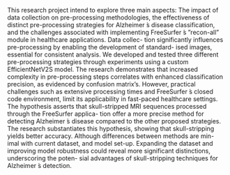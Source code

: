 This research project intend to explore three main aspects: The impact of data collection on pre-processing methodologies, the effectiveness of distinct pre-processing strategies for Alzheimer ́s disease classification, and the challenges associated with implementing FreeSurfer ́s ”recon-all” module in healthcare applications. Data collec- tion significantly influences pre-processing by enabling the development of standard- ised images, essential for consistent analysis. We developed and tested three different pre-processing strategies through experiments using a custom EfficientNetV2S model. The research demonstrates that increased complexity in pre-processing steps correlates with enhanced classification precision, as evidenced by confusion matrix’s. However, practical challenges such as extensive processing times and FreeSurfer ́s closed code environment, limit its applicability in fast-paced healthcare settings. The hypothesis asserts that skull-stripped MRI sequences processed through the FreeSurfer applica- tion offer a more precise method for detecting Alzheimer ́s disease compared to the other proposed strategies. The research substantiates this hypothesis, showing that skull-stripping yields better accuracy. Although differences between methods are min- imal with current dataset, and model set-up. Expanding the dataset and improving model robustness could reveal more significant distinctions, underscoring the poten- sial advantages of skull-stripping techniques for Alzheimer ́s detection.
